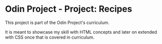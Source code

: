 # Odin Project - Project: Recipes
This project is part of the Odin Project's curriculum.

It is meant to showcase my skill with HTML concepts and later on extended with CSS once that is covered in curriculum.